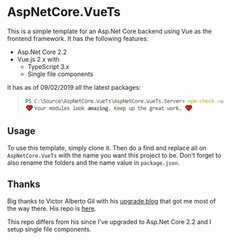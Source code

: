 # AspNetCore.VueTs

This is a simple template for an Asp.Net Core backend using Vue as the frontend framework. It has the following features:

* Asp.Net Core 2.2
* Vue.js 2.x with
  * TypeScript 3.x
  * Single file components

It has as of 09/02/2019 all the latest packages:

> ![npm-check result](npm-check.png)

## Usage

To use this template, simply clone it.
Then do a find and replace all on `AspNetCore.VueTs` with the name you want this project to be.
Don't forget to also rename the folders and the name value in `package.json`.

## Thanks

Big thanks to Victor Alberto Gil with his [upgrade blog](https://medium.com/@vhanla/creating-a-vuejs-with-typescript-spa-on-asp-net-core-2-1-5efaee226154) that got me most of the way there.
His repo is [here](https://github.com/vhanla/vuets).

This repo differs from his since I've upgraded to Asp.Net Core 2.2 and I setup single file components.
